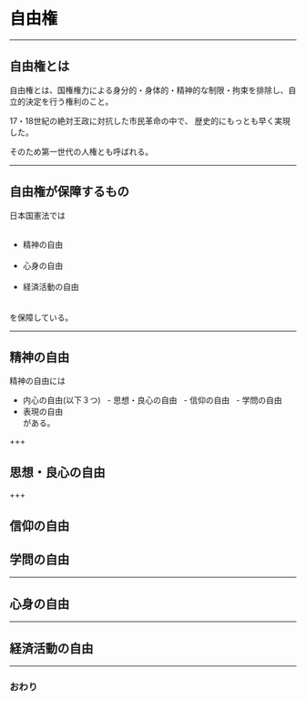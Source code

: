 # <span style="color: Black; ">自由権</span>

---
## 自由権とは

自由権とは、国権権力による身分的・身体的・精神的な制限・拘束を排除し、自立的決定を行う権利のこと。

17・18世紀の絶対王政に対抗した市民革命の中で、 歴史的にもっとも早く実現した。

そのため第一世代の人権とも呼ばれる。

---
## 自由権が保障するもの

日本国憲法では  
   <ul>
   <li>精神の自由</li>
   <li>心身の自由</li>
   <li>経済活動の自由</li>　
   </ul>  
   を保障している。

---
## 精神の自由

精神の自由には 
- 内心の自由(以下３つ)
    - 思想・良心の自由
    - 信仰の自由
    - 学問の自由  
- 表現の自由  
がある。

+++
## 思想・良心の自由


+++
## 信仰の自由


## 学問の自由

---
## 心身の自由





---
## 経済活動の自由







---
### おわり
